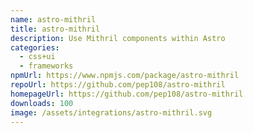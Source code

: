 ```yaml
---
name: astro-mithril
title: astro-mithril
description: Use Mithril components within Astro
categories:
  - css+ui
  - frameworks
npmUrl: https://www.npmjs.com/package/astro-mithril
repoUrl: https://github.com/pep108/astro-mithril
homepageUrl: https://github.com/pep108/astro-mithril
downloads: 100
image: /assets/integrations/astro-mithril.svg
---
```

